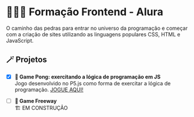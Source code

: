 # 👩🏻‍💻 Formação Frontend - Alura

O caminho das pedras para entrar no universo da programação e começar com a criação de sites utilizando as linguagens populares CSS, HTML e JavaScript.

## 🪄 Projetos

- [x] __🏓 Game Pong: exercitando a lógica de programação em JS__ <br/>
 Jogo desenvolvido no P5.js como forma de exercitar a lógica de programação.
 [JOGUE AQUI!](https://editor.p5js.org/selenitye/full/8rldQZcCz)
- [ ] __🚗 Game Freeway__ <br/>
🏗️ EM CONSTRUÇÂO

